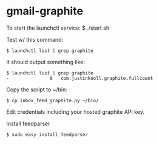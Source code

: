 gmail-graphite
===========

To start the launchctl service:
    $ ./start.sh

Test w/ this command:

    $ launchctl list | grep graphite

It should output something like:

    $ launchctl list | grep graphite
    -				0	com.justinknoll.graphite.fullcount

Copy the script to ~/bin:

    $ cp inbox_feed_graphite.py ~/bin/

Edit credentials including your hosted graphite API key.

Install feedparser

    $ sudo easy_install feedparser
